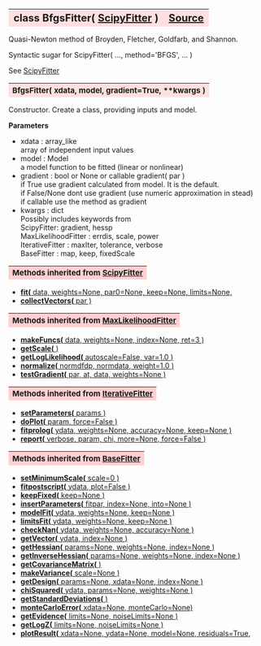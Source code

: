 ---
---
<br><br><br>

<a name="BfgsFitter"></a>
<table><thead style="background-color:#FFE0E0; width:100%; font-size:20px"><tr><th style="text-align:left">
<strong>class BfgsFitter(</strong> <a href="./ScipyFitter.html">ScipyFitter</a> )</th><th style="text-align:right"><a href=https://github.com/dokester/BayesicFitting/blob/master/BayesicFitting/source/ScipyFitter.py target=_blank>Source</a></th></tr></thead></table>
<p>

Quasi-Newton method of Broyden, Fletcher, Goldfarb, and Shannon.

Syntactic sugar for
    ScipyFitter( ..., method='BFGS', ... )<br>

See [ScipyFitter](./ScipyFitter.md)


<a name="BfgsFitter"></a>
<table><thead style="background-color:#FFE0E0; width:100%; font-size:15px"><tr><th style="text-align:left">
<strong>BfgsFitter(</strong> xdata, model, gradient=True, **kwargs ) 
</th></tr></thead></table>
<p>

Constructor.
Create a class, providing inputs and model.

<b>Parameters</b>

* xdata  :  array_like<br>
    array of independent input values<br>
* model  :  Model<br>
    a model function to be fitted (linear or nonlinear)<br>
* gradient  :  bool or None or callable gradient( par )<br>
    if True use gradient calculated from model. It is the default.<br>
    if False/None dont use gradient (use numeric approximation in stead)<br>
    if callable use the method as gradient<br>
* kwargs  :  dict<br>
    Possibly includes keywords from<br>
        ScipyFitter:            gradient, hessp<br>
        MaxLikelihoodFitter :   errdis, scale, power<br>
        IterativeFitter :       maxIter, tolerance, verbose<br>
        BaseFitter :            map, keep, fixedScale<br>


<table><thead style="background-color:#FFD0D0; width:100%; font-size:15px"><tr><th style="text-align:left">
<strong>Methods inherited from</strong> <a href="./ScipyFitter.html">ScipyFitter</a></th></tr></thead></table>


* [<strong>fit(</strong> data, weights=None, par0=None, keep=None, limits=None,](./ScipyFitter.md#fit)
* [<strong>collectVectors(</strong> par ) ](./ScipyFitter.md#collectVectors)


<table><thead style="background-color:#FFD0D0; width:100%; font-size:15px"><tr><th style="text-align:left">
<strong>Methods inherited from</strong> <a href="./MaxLikelihoodFitter.html">MaxLikelihoodFitter</a></th></tr></thead></table>


* [<strong>makeFuncs(</strong> data, weights=None, index=None, ret=3 ) ](./MaxLikelihoodFitter.md#makeFuncs)
* [<strong>getScale(</strong> ) ](./MaxLikelihoodFitter.md#getScale)
* [<strong>getLogLikelihood(</strong> autoscale=False, var=1.0 ) ](./MaxLikelihoodFitter.md#getLogLikelihood)
* [<strong>normalize(</strong> normdfdp, normdata, weight=1.0 ) ](./MaxLikelihoodFitter.md#normalize)
* [<strong>testGradient(</strong> par, at, data, weights=None )](./MaxLikelihoodFitter.md#testGradient)


<table><thead style="background-color:#FFD0D0; width:100%; font-size:15px"><tr><th style="text-align:left">
<strong>Methods inherited from</strong> <a href="./IterativeFitter.html">IterativeFitter</a></th></tr></thead></table>


* [<strong>setParameters(</strong> params )](./IterativeFitter.md#setParameters)
* [<strong>doPlot(</strong> param, force=False )](./IterativeFitter.md#doPlot)
* [<strong>fitprolog(</strong> ydata, weights=None, accuracy=None, keep=None ) ](./IterativeFitter.md#fitprolog)
* [<strong>report(</strong> verbose, param, chi, more=None, force=False ) ](./IterativeFitter.md#report)


<table><thead style="background-color:#FFD0D0; width:100%; font-size:15px"><tr><th style="text-align:left">
<strong>Methods inherited from</strong> <a href="./BaseFitter.html">BaseFitter</a></th></tr></thead></table>


* [<strong>setMinimumScale(</strong> scale=0 ) ](./BaseFitter.md#setMinimumScale)
* [<strong>fitpostscript(</strong> ydata, plot=False ) ](./BaseFitter.md#fitpostscript)
* [<strong>keepFixed(</strong> keep=None ) ](./BaseFitter.md#keepFixed)
* [<strong>insertParameters(</strong> fitpar, index=None, into=None ) ](./BaseFitter.md#insertParameters)
* [<strong>modelFit(</strong> ydata, weights=None, keep=None )](./BaseFitter.md#modelFit)
* [<strong>limitsFit(</strong> ydata, weights=None, keep=None ) ](./BaseFitter.md#limitsFit)
* [<strong>checkNan(</strong> ydata, weights=None, accuracy=None )](./BaseFitter.md#checkNan)
* [<strong>getVector(</strong> ydata, index=None )](./BaseFitter.md#getVector)
* [<strong>getHessian(</strong> params=None, weights=None, index=None )](./BaseFitter.md#getHessian)
* [<strong>getInverseHessian(</strong> params=None, weights=None, index=None )](./BaseFitter.md#getInverseHessian)
* [<strong>getCovarianceMatrix(</strong> )](./BaseFitter.md#getCovarianceMatrix)
* [<strong>makeVariance(</strong> scale=None )](./BaseFitter.md#makeVariance)
* [<strong>getDesign(</strong> params=None, xdata=None, index=None )](./BaseFitter.md#getDesign)
* [<strong>chiSquared(</strong> ydata, params=None, weights=None )](./BaseFitter.md#chiSquared)
* [<strong>getStandardDeviations(</strong> )](./BaseFitter.md#getStandardDeviations)
* [<strong>monteCarloError(</strong> xdata=None, monteCarlo=None)](./BaseFitter.md#monteCarloError)
* [<strong>getEvidence(</strong> limits=None, noiseLimits=None )](./BaseFitter.md#getEvidence)
* [<strong>getLogZ(</strong> limits=None, noiseLimits=None )](./BaseFitter.md#getLogZ)
* [<strong>plotResult(</strong> xdata=None, ydata=None, model=None, residuals=True,](./BaseFitter.md#plotResult)
